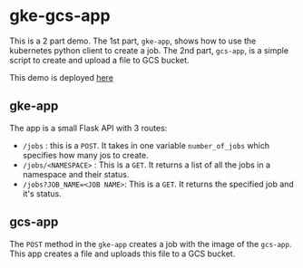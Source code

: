 # gke-gcs-app

This is a 2 part demo. 
The 1st part, `gke-app`, shows how to use the kubernetes python client to create a job.
The 2nd part, `gcs-app`, is a simple script to create and upload a file to GCS bucket.

This demo is deployed [here](https://www.gke-app.gcp.dev.cloudkite.io/health) 

## gke-app
The app is a small Flask API with 3 routes:

- `/jobs` : this is a `POST`. It takes in one variable `number_of_jobs` which specifies how many jos to create.
- `/jobs/<NAMESPACE>` : This is a `GET`. It returns a list of all the jobs in a namespace and their status.
- `/jobs?JOB_NAME=<JOB NAME>`: This is a `GET`. It returns the specified job and it's status.

## gcs-app
The `POST` method in the `gke-app` creates a job with the image of the `gcs-app`.
This app creates a file and uploads this file to a GCS bucket.
